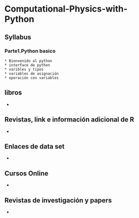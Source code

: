 # Computational-Physics-with-Python

## Syllabus
  ### Parte1.Python basico
    * Bienvenido al python
    * interface de python
    * varibles y tipos
    * variables de asignación
    * operación con variables
## libros
* 

## Revistas, link e información adicional de R
* 

## Enlaces de data set
* 

## Cursos Online
*

## Revistas de investigación y papers
* 
